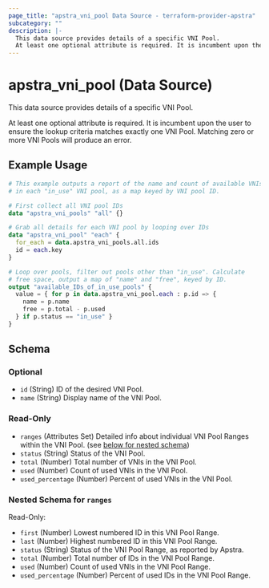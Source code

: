 ```yaml
---
page_title: "apstra_vni_pool Data Source - terraform-provider-apstra"
subcategory: ""
description: |-
  This data source provides details of a specific VNI Pool.
  At least one optional attribute is required. It is incumbent upon the user to ensure the lookup criteria matches exactly one VNI Pool. Matching zero or more VNI Pools will produce an error.
---
```


# apstra_vni_pool (Data Source)

This data source provides details of a specific VNI Pool.

At least one optional attribute is required. It is incumbent upon the user to ensure the lookup criteria matches exactly one VNI Pool. Matching zero or more VNI Pools will produce an error.

## Example Usage

```terraform
# This example outputs a report of the name and count of available VNIs
# in each "in_use" VNI pool, as a map keyed by VNI pool ID.

# First collect all VNI pool IDs
data "apstra_vni_pools" "all" {}

# Grab all details for each VNI pool by looping over IDs
data "apstra_vni_pool" "each" {
  for_each = data.apstra_vni_pools.all.ids
  id = each.key
}

# Loop over pools, filter out pools other than "in_use". Calculate
# free space, output a map of "name" and "free", keyed by ID.
output "available_IDs_of_in_use_pools" {
  value = { for p in data.apstra_vni_pool.each : p.id => {
    name = p.name
    free = p.total - p.used
  } if p.status == "in_use" }
}
```

<!-- schema generated by tfplugindocs -->
## Schema

### Optional

- `id` (String) ID of the desired VNI Pool.
- `name` (String) Display name of the VNI Pool.

### Read-Only

- `ranges` (Attributes Set) Detailed info about individual VNI Pool Ranges within the VNI Pool. (see [below for nested schema](#nestedatt--ranges))
- `status` (String) Status of the VNI Pool.
- `total` (Number) Total number of VNIs in the VNI Pool.
- `used` (Number) Count of used VNIs in the VNI Pool.
- `used_percentage` (Number) Percent of used VNIs in the VNI Pool.

<a id="nestedatt--ranges"></a>
### Nested Schema for `ranges`

Read-Only:

- `first` (Number) Lowest numbered ID in this VNI Pool Range.
- `last` (Number) Highest numbered ID in this VNI Pool Range.
- `status` (String) Status of the VNI Pool Range, as reported by Apstra.
- `total` (Number) Total number of IDs in the VNI Pool Range.
- `used` (Number) Count of used VNIs in the VNI Pool Range.
- `used_percentage` (Number) Percent of used IDs in the VNI Pool Range.
